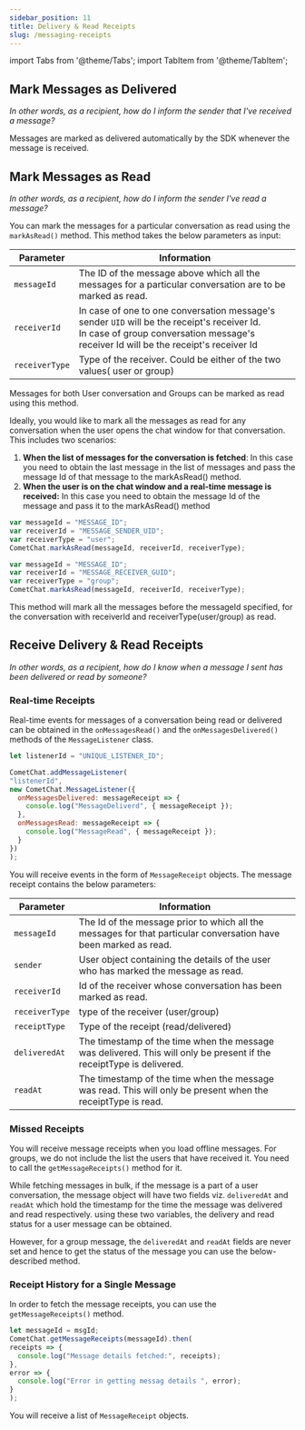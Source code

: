 ```yaml
---
sidebar_position: 11
title: Delivery & Read Receipts
slug: /messaging-receipts
---
```

import Tabs from '@theme/Tabs';
import TabItem from '@theme/TabItem';

## Mark Messages as Delivered

_In other words, as a recipient, how do I inform the sender that I've received a message?_

Messages are marked as delivered automatically by the SDK whenever the message is received.

## Mark Messages as Read

_In other words, as a recipient, how do I inform the sender I've read a message?_

You can mark the messages for a particular conversation as read using the `markAsRead()` method. This method takes the below parameters as input:

| Parameter | Information | 
| ---- | ---- | 
| `messageId` | The ID of the message above which all the messages for a particular conversation are to be marked as read. | 
| `receiverId` | In case of one to one conversation message's sender `UID` will be the receipt's receiver Id.<br/>In case of group conversation message's receiver Id will be the receipt's receiver Id | 
| `receiverType` | Type of the receiver. Could be either of the two values( user or group) | 


Messages for both User conversation and Groups can be marked as read using this method.

Ideally, you would like to mark all the messages as read for any conversation when the user opens the chat window for that conversation. This includes two scenarios:

1. **When the list of messages for the conversation is fetched**: In this case you need to obtain the last message in the list of messages and pass the message Id of that message to the markAsRead() method.
2. **When the user is on the chat window and a real-time message is received:** In this case you need to obtain the message Id of the message and pass it to the markAsRead() method

<Tabs>
<TabItem value="User Conversation" label="User Conversation">

  ```javascript
var messageId = "MESSAGE_ID";
var receiverId = "MESSAGE_SENDER_UID";
var receiverType = "user";
CometChat.markAsRead(messageId, receiverId, receiverType);
  ```
</TabItem>
<TabItem value="Group Conversation" label="Group Conversation">

  ```javascript
var messageId = "MESSAGE_ID";
var receiverId = "MESSAGE_RECEIVER_GUID";
var receiverType = "group";
CometChat.markAsRead(messageId, receiverId, receiverType);
  ```
</TabItem>
</Tabs>



This method will mark all the messages before the messageId specified, for the conversation with receiverId and receiverType(user/group) as read.

## Receive Delivery & Read Receipts

_In other words, as a recipient, how do I know when a message I sent has been delivered or read by someone?_

### Real-time Receipts

Real-time events for messages of a conversation being read or delivered can be obtained in the `onMessagesRead()` and the `onMessagesDelivered()` methods of the `MessageListener` class.

<Tabs>
<TabItem value="Message Listener" label="Message Listener">

  ```javascript
let listenerId = "UNIQUE_LISTENER_ID";

CometChat.addMessageListener(
  "listenerId",
  new CometChat.MessageListener({
    onMessagesDelivered: messageReceipt => {
      console.log("MessageDeliverd", { messageReceipt });
    },
    onMessagesRead: messageReceipt => {
      console.log("MessageRead", { messageReceipt });
    }
  })
);
  ```
</TabItem>
</Tabs>



You will receive events in the form of `MessageReceipt` objects. The message receipt contains the below parameters:

| Parameter | Information | 
| ---- | ---- | 
| `messageId` | The Id of the message prior to which all the messages for that particular conversation have been marked as read. | 
| `sender` | User object containing the details of the user who has marked the message as read. | 
| `receiverId` | Id of the receiver whose conversation has been marked as read. | 
| `receiverType` | type of the receiver (user/group) | 
| `receiptType` | Type of the receipt (read/delivered) | 
| `deliveredAt` | The timestamp of the time when the message was delivered. This will only be present if the receiptType is delivered. | 
| `readAt` | The timestamp of the time when the message was read. This will only be present when the receiptType is read. | 


### Missed Receipts

You will receive message receipts when you load offline messages. For groups, we do not include the list the users that have received it. You need to call the `getMessageReceipts()` method for it.

While fetching messages in bulk, if the message is a part of a user conversation, the message object will have two fields viz. `deliveredAt` and `readAt` which hold the timestamp for the time the message was delivered and read respectively. using these two variables, the delivery and read status for a user message can be obtained.

However, for a group message, the `deliveredAt` and `readAt` fields are never set and hence to get the status of the message you can use the below-described method.

### Receipt History for a Single Message

In order to fetch the message receipts, you can use the `getMessageReceipts()` method.

<Tabs>
<TabItem value="Get Message Receipt" label="Get Message Receipt">

  ```javascript
let messageId = msgId;
CometChat.getMessageReceipts(messageId).then(
  receipts => {
    console.log("Message details fetched:", receipts);
  },
  error => {
    console.log("Error in getting messag details ", error);
  }
);   
  ```
</TabItem>
</Tabs>



You will receive a list of `MessageReceipt` objects.